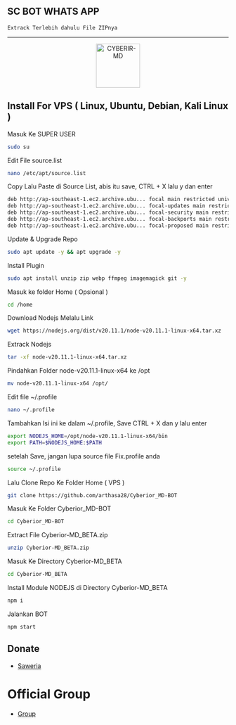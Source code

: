 ## SC BOT WHATS APP

 	Extrack Terlebih dahulu File ZIPnya
-----------------------------------------------------

<p align="center">
<img src="https://github.com/zeeoneofficial/Haruka-Md/blob/v1/media/Haruka.jpg" alt="CYBERIR-MD" width="100"/>


## Install For VPS ( Linux, Ubuntu, Debian, Kali Linux )

Masuk Ke SUPER USER
```bash
sudo su
```
Edit File source.list
```bash
nano /etc/apt/source.list
```
Copy Lalu Paste di Source List, abis itu save, CTRL + X lalu y dan enter
```bash
deb http://ap-southeast-1.ec2.archive.ubu... focal main restricted universe multiverse
deb http://ap-southeast-1.ec2.archive.ubu... focal-updates main restricted universe multiverse
deb http://ap-southeast-1.ec2.archive.ubu... focal-security main restricted universe multiverse
deb http://ap-southeast-1.ec2.archive.ubu... focal-backports main restricted universe multiverse
deb http://ap-southeast-1.ec2.archive.ubu... focal-proposed main restricted universe multiverse
```
Update & Upgrade Repo
```bash
sudo apt update -y && apt upgrade -y
```
Install Plugin
```bash
sudo apt install unzip zip webp ffmpeg imagemagick git -y
```
Masuk ke folder Home ( Opsional )
```bash
cd /home
```
Download Nodejs Melalu Link
```bash
wget https://nodejs.org/dist/v20.11.1/node-v20.11.1-linux-x64.tar.xz
```
Extrack Nodejs
```bash
tar -xf node-v20.11.1-linux-x64.tar.xz
```
Pindahkan Folder node-v20.11.1-linux-x64 ke /opt
```bash
mv node-v20.11.1-linux-x64 /opt/
```
Edit file ~/.profile
```bash
nano ~/.profile
```
Tambahkan Isi ini ke dalam ~/.profile, Save CTRL + X dan y lalu enter
```bash
export NODEJS_HOME=/opt/node-v20.11.1-linux-x64/bin
export PATH=$NODEJS_HOME:$PATH
```
setelah Save, jangan lupa source file Fix.profile anda
```bash
source ~/.profile
```
Lalu Clone Repo Ke Folder Home ( VPS )
```bash
git clone https://github.com/arthasa28/Cyberior_MD-BOT
```
Masuk Ke Folder Cyberior_MD-BOT 
```bash
cd Cyberior_MD-BOT 
```
Extract File Cyberior-MD_BETA.zip
```bash
unzip Cyberior-MD_BETA.zip
```
Masuk Ke Directory Cyberior-MD_BETA
```bash
cd Cyberior-MD_BETA
```
Install Module NODEJS di Directory Cyberior-MD_BETA
```bash
npm i
```
Jalankan BOT
```bash
npm start
```

## Donate
- [Saweria](https://saweria.co/arthasyarif)


# Official Group
- [Group](##)

